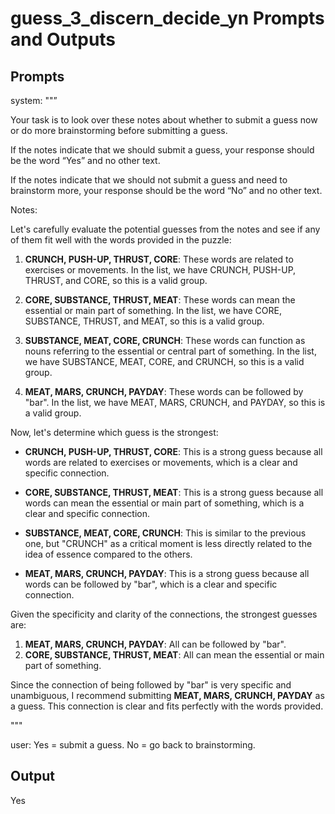 # guess_3_discern_decide_yn Prompts and Outputs

## Prompts

system: ""”

Your task is to look over these notes about whether to submit a guess now or do more brainstorming before submitting a guess.

If the notes indicate that we should submit a guess, your response should be the word “Yes” and no other text.

If the notes indicate that we should not submit a guess and need to brainstorm more, your response should be the word “No” and no other text.

Notes:

Let's carefully evaluate the potential guesses from the notes and see if any of them fit well with the words provided in the puzzle:

1. **CRUNCH, PUSH-UP, THRUST, CORE**: These words are related to exercises or movements. In the list, we have CRUNCH, PUSH-UP, THRUST, and CORE, so this is a valid group.

2. **CORE, SUBSTANCE, THRUST, MEAT**: These words can mean the essential or main part of something. In the list, we have CORE, SUBSTANCE, THRUST, and MEAT, so this is a valid group.

3. **SUBSTANCE, MEAT, CORE, CRUNCH**: These words can function as nouns referring to the essential or central part of something. In the list, we have SUBSTANCE, MEAT, CORE, and CRUNCH, so this is a valid group.

4. **MEAT, MARS, CRUNCH, PAYDAY**: These words can be followed by "bar". In the list, we have MEAT, MARS, CRUNCH, and PAYDAY, so this is a valid group.

Now, let's determine which guess is the strongest:

- **CRUNCH, PUSH-UP, THRUST, CORE**: This is a strong guess because all words are related to exercises or movements, which is a clear and specific connection.

- **CORE, SUBSTANCE, THRUST, MEAT**: This is a strong guess because all words can mean the essential or main part of something, which is a clear and specific connection.

- **SUBSTANCE, MEAT, CORE, CRUNCH**: This is similar to the previous one, but "CRUNCH" as a critical moment is less directly related to the idea of essence compared to the others.

- **MEAT, MARS, CRUNCH, PAYDAY**: This is a strong guess because all words can be followed by "bar", which is a clear and specific connection.

Given the specificity and clarity of the connections, the strongest guesses are:

1. **MEAT, MARS, CRUNCH, PAYDAY**: All can be followed by "bar".
2. **CORE, SUBSTANCE, THRUST, MEAT**: All can mean the essential or main part of something.

Since the connection of being followed by "bar" is very specific and unambiguous, I recommend submitting **MEAT, MARS, CRUNCH, PAYDAY** as a guess. This connection is clear and fits perfectly with the words provided.

"""

user: Yes = submit a guess. No = go back to brainstorming.

## Output

Yes

